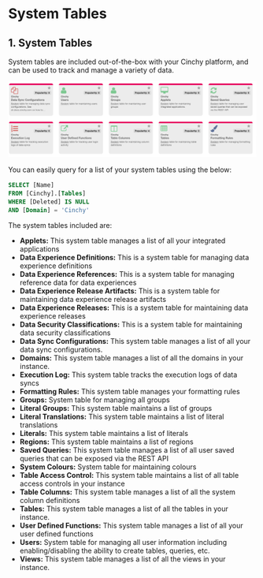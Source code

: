 # System Tables

## 1. System Tables

System tables are included out-of-the-box with your Cinchy platform, and can be used to track and manage a variety of data.

![Some examples of system tables](<../../../.gitbook/assets/image (441).png>)

You can easily query for a list of your system tables using the below:

```sql
SELECT [Name]
FROM [Cinchy].[Tables]
WHERE [Deleted] IS NULL
AND [Domain] = 'Cinchy'
```

The system tables included are:

* **Applets:** This system table manages a list of all your integrated applications
* **Data Experience Definitions:** This is a system table for managing data experience definitions
* **Data Experience References:** This is a system table for managing reference data for data experiences
* **Data Experience Release Artifacts:** This is a system table for maintaining data experience release artifacts
* **Data Experience Releases:** This is a system table for maintaining data experience releases
* **Data Security Classifications:** This is a system table for maintaining data security classifications
* **Data Sync Configurations:** This system table manages a list of all your data sync configurations.
* **Domains:** This system table manages a list of all the domains in your instance.
* **Execution Log:** This system table tracks the execution logs of data syncs
* **Formatting Rules:** This system table manages your formatting rules
* **Groups:** System table for managing all groups
* **Literal Groups:** This system table maintains a list of groups
* **Literal Translations:** This system table maintains a list of literal translations
* **Literals:** This system table maintains a list of literals
* **Regions:** This system table maintains a list of regions
* **Saved Queries:** This system table manages a list of all user saved queries that can be exposed via the REST API
* **System Colours:** System table for maintaining colours
* **Table Access Control:** This system table maintains a list of all table access controls in your instance
* **Table Columns:** This system table manages a list of all the system column definitions
* **Tables:** This system table manages a list of all the tables in your instance.
* **User Defined Functions:** This system table manages a list of all your user defined functions
* **Users:** System table for managing all user information including enabling/disabling the ability to create tables, queries, etc.
* **Views:** This system table manages a list of all the views in your instance.

